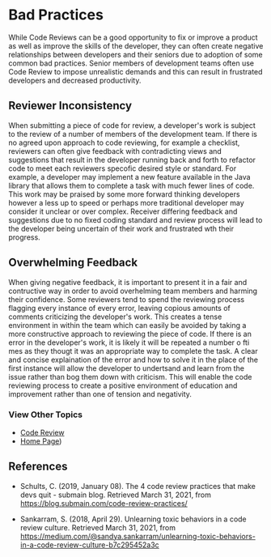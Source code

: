 # Bad Practices
While Code Reviews can be a good opportunity to fix or improve a product as well as improve the skills of the developer, they can often create negative relationships between developers and their seniors due to adoption of some common bad practices. Senior members of development teams often use Code Review to impose unrealistic demands and this can result in frustrated developers and decreased productivity.

## Reviewer Inconsistency
When submitting a piece of code for review, a developer's work is subject to the review of a number of members of the development team. If there is no agreed upon approach to code reviewing, for example a checklist, reviewers can often give feedback with contradicting views and suggestions that result in the developer running back and forth to refactor code to meet each reviewers specofic desired style or standard.
For example, a developer may implement a new feature available in the Java library that allows them to complete a task with much fewer lines of code. This work may be praised by some more forward thinking developers however a less up to speed or perhaps more traditional developer may consider it unclear or over complex. Receiver differing feedback and suggestions due to no fixed coding standard and review process will lead to the developer being uncertain of their work and frustrated wth their progress.

## Overwhelming Feedback
When giving negative feedback, it is important to present it in a fair and contructive way in order to avoid overhelming team members and harming their confidence. Some reviewers tend to spend the reviewing process flagging every instance of every error, leaving copious amounts of comments criticizing the developer's work. This creates a tense environment in within the team which can easily be avoided by taking a more constructive approach to reviewing the piece of code. If there is an error in the developer's work, it is likely it will be repeated a number o fti mes as they thougt it was an appropriate way to complete the task. A clear and concise explaination of the error and how to solve it in the place of the first instance will allow the developer to undertsand and learn from the issue rather than bog them down with criticism. This will enable the code reviewing process to create a  positive environment of education and improvement rather than one of tension and negativity.

### View Other Topics ###
* [Code Review](/CodeReview/code-review-content.md)
* [Home Page](../README.md))

## References

* Schults, C. (2019, January 08). The 4 code review practices that make devs quit - submain blog. Retrieved March 31, 2021, from https://blog.submain.com/code-review-practices/

* Sankarram, S. (2018, April 29). Unlearning toxic behaviors in a code review culture. Retrieved March 31, 2021, from https://medium.com/@sandya.sankarram/unlearning-toxic-behaviors-in-a-code-review-culture-b7c295452a3c